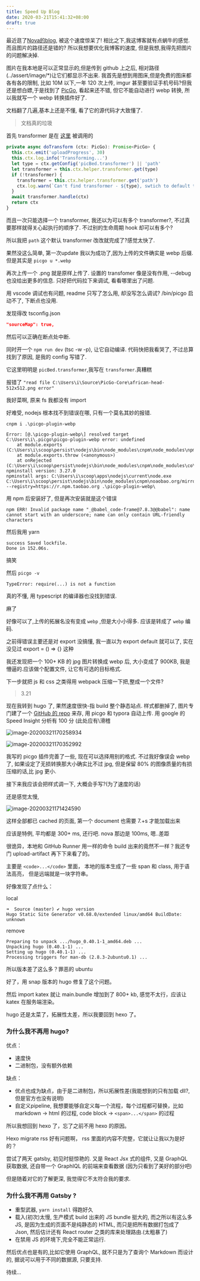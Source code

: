 ```yaml
---
title: Speed Up Blog
date: 2020-03-21T15:41:32+08:00
draft: true
---
```


最近逛了[Nova的blog](https://nova.moe), 被这个速度惊呆了! 相比之下,我这博客就有点蜗牛的感觉. 而且图片的路径还是错的? 所以我想要优化我博客的速度, 但是我想,我得先把图片的问题解决掉.

图片在我本地是可以正常显示的,但是传到 github 上之后, 相对路径(../assert/image/*)让它们都显示不出来. 我首先是想到用图床,但是免费的图床都各有各的限制, 比如 10M 以下,一年 120 次上传, imgur 甚至要验证手机号码?但我还是想白嫖,于是找到了 [PicGo](https://github.com/PicGo/PicGo-Core), 看起来还不错, 但它不能自动进行 webp 转换, 所以我就写一个 webp 转换插件好了.

文档翻了几遍,基本上还是不懂, 看了它的源代码才大致懂了.

> 文档真的垃圾

首先 transformer 是在 [这里](https://github.com/PicGo/PicGo-Core/blob/deec252167e59eff4971cbe089bf25670f0a6979/src/core/Lifecycle.ts#L47-L58) 被调用的

```javascript
private async doTransform (ctx: PicGo): Promise<PicGo> {
  this.ctx.emit('uploadProgress', 30)
  this.ctx.log.info('Transforming...')
  let type = ctx.getConfig('picBed.transformer') || 'path'
  let transformer = this.ctx.helper.transformer.get(type)
  if (!transformer) {
    transformer = this.ctx.helper.transformer.get('path')
    ctx.log.warn(`Can't find transformer - ${type}, swtich to default transformer - path`)
  }
  await transformer.handle(ctx)
  return ctx
}
```

而且一次只能选择一个 transformer, 我还以为可以有多个 transformer?, 不过真要那样就得关心起执行的顺序了. 不过别的生命周期 hook 却可以有多个?

所以我把 `path` 这个默认 transformer 改改就完成了?感觉太快了.

果然没这么简单, 第一次update 我以为成功了,因为上传的文件确实是 webp 后缀. 但是其实是 `picgo u *.webp`

再次上传一个 .png 就是原样上传了. 设置的 transfomer 像是没有作用, --debug 也没给出更多的信息. 只好把代码拉下来调试, 看看哪里出了问题.

用 vscode 调试也有问题, readme 只写了怎么用, 却没写怎么调试? /bin/picgo 启动不了, 下断点也没用.

发现得改 tsconfig.json

```json
"sourceMap": true,
```

然后可以正确在断点处中断.

同时开一个 `npm run dev` (tsc -w -p), 让它自动编译. 代码快把我看哭了, 不过总算找到了原因, 是我的 config 写错了.

它这里明明是 `picBed.transformer`,我写在 `transformer`.真糟糕

报错了 `"read file C:\Users\i\Source\PicGo-Core\african-head-512x512.png error"`

我好菜啊, 原来 fs 我都没有 import

好难受, nodejs 根本找不到错误在哪, 只有一个莫名其妙的报错.

`cnpm i .\picgo-plugin-webp`

```
Error: [@.\picgo-plugin-webp\] resolved target C:\Users\i\.picgo\picgo-plugin-webp error: undefined
    at module.exports (C:\Users\i\scoop\persist\nodejs\bin\node_modules\cnpm\node_modules\npminstall\lib\download\local.js:30:11)
    at module.exports.throw (<anonymous>)
    at onRejected (C:\Users\i\scoop\persist\nodejs\bin\node_modules\cnpm\node_modules\co\index.js:81:24)
npminstall version: 3.27.0
npminstall args: C:\Users\i\scoop\apps\nodejs\current\node.exe C:\Users\i\scoop\persist\nodejs\bin\node_modules\cnpm\noaobao.org/mirrors/node --registry=https://r.npm.taobao.org .\picgo-plugin-webp\
```

用 npm 后安装好了, 但是再次安装就是这个错误

```
npm ERR! Invalid package name "_@babel_code-frame@7.8.3@@babel": name cannot start with an underscore; name can only contain URL-friendly characters
```

然后我用 yarn

```
success Saved lockfile.
Done in 152.06s.
```

搞笑

然后 `picgo -v`

```
TypeError: require(...) is not a function
```

真的不懂, 用 typescript 的编译器也没找到错误.

麻了

好像可以了,上传的拓展名没有变成 `webp` ,但是大小小得多. 应该是转成了 `webp` 编码.

之前得错误主要还是对 export 没搞懂, 我一直以为 export default 就可以了, 实在没见过 export  = () => {} 这种

我还发现把一个 100+ KB 的 jpg 图片转换成 webp 后, 大小变成了 900KB, 我是懵逼的.应该做个配置文件, 让它有可选的目标格式.

下一步就把 js 和 css 之类得用 webpack 压缩一下把,整成一个文件?

> 3.21

现在我转到 hugo 了, 果然速度很快-指 build 整个静态站点. 样式都删掉了, 图片专门建了一个 [GitHub 的 repo](https://github.com/iovw/image-storage) 来存, 用 picgo 和 typora 自动上传. 用 google 的 Speed Insight  分析有 100 分 (此处应有\滑稽

![image-20200321170258934](https://raw.githubusercontent.com/iovw/image-storage/master/images/image-20200321170258934.webp)

![image-20200321170352992](https://raw.githubusercontent.com/iovw/image-storage/master/images/image-20200321170352992.webp)

我写的 picgo 插件完善了一些, 现在可以选择用别的格式. 不过我好像误会 webp 了, 如果设定了无损转换那大小确实比不过 jpg, 但是保留 80% 的图像质量的有损压缩的话,比 jpg 更小.

接下来我应该会把样式调一下, 大概会手写?(为了速度的话)

还是感觉太慢,

![image-20200321171424590](https://raw.githubusercontent.com/iovw/image-storage/master/images/image-20200321171424590.webp)

这样全部都已 cached 的页面, 第一个 document 也需要 7.+s 才能加载出来

应该是特例, 平均都是 300+ ms, 还行吧. nova 那边是 100ms, 嗯..差距

很诡异，本地和 GitHub Runner 用一样的命令 build 出来的竟然不一样？我还专门 upload-artifact 再下下来看了的。

主要是 `<code>...</code>` 里面， 本地的版本生成了一些 span 和 class, 用于语法高亮， 但是远端就是一块字符串。

好像发现了点什么：

local

```
➜  Source (master) ✔ hugo version  
Hugo Static Site Generator v0.68.0/extended linux/amd64 BuildDate: unknown
```

remove

```
Preparing to unpack .../hugo_0.40.1-1_amd64.deb ...
Unpacking hugo (0.40.1-1) ...
Setting up hugo (0.40.1-1) ...
Processing triggers for man-db (2.8.3-2ubuntu0.1) ...
```

所以版本差了这么多？罪恶的 ubuntu

好了，用 snap 版本的 hugo 修复了这个问题。

然后 import katex 就让 main.bundle 增加到了 800+ kb, 感觉不太行，应该让 katex 在服务端渲染。

hugo 还是太菜了，拓展性太差，所以我要回到 hexo 了。

### 为什么我不再用 hugo?

优点：

- 速度快
- 二进制包，没有额外依赖

缺点：

- 优点也成为缺点，由于是二进制包，所以拓展性差(我能想到的只有加载 dll?, 但是官方也没有说明)
- 自定义pipeline, 我想要能够自定义每一个流程，每个过程都可替换，比如 markdown -> html 的过程, code block ->  `<span>...</span>` 的过程 

所以我想回到 hexo 了，忘了之前不用 hexo 的原因。

Hexo migrate rss 好有问题啊， rss 里面的内容不完整，它就让让我以为是好的？

尝试了两天 gatsby, 初见时挺惊艳的. 又是 React Jsx 式的组件, 又是 GraphQL 获取数据, 还自带一个 GraphIQL 的前端来查看数据 (因为只看到了美好的部分吧)

但是随着对它的了解更深, 我觉得它不太符合我的要求.

### 为什么我不再用 Gatsby ?

- 重型武器, `yarn install` 得跑好久
- 载入(初次)太慢, 生产模式 build 出来的 JS bundle 挺大的, 而之所以有这么多 JS, 是因为生成的页面不是纯静态的 HTML, 而只是把所有数据打包成了 Json, 然后估计还有 React router 之类的库来处理路由.(太粗暴了)
- 在禁用 JS 的环境下,完全不能正常运行.

然后优点也是有的,比如它使用 GraphQL, 就不只是为了查询个 Markdown 而设计的, 据说可以用于不同的数据源, 只要支持.

待续... 

